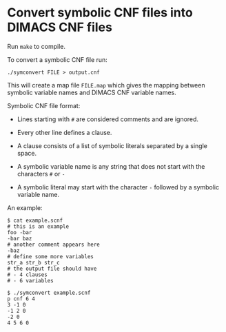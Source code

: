 Convert symbolic CNF files into DIMACS CNF files
================================================

Run `make` to compile.

To convert a symbolic CNF file run:

    ./symconvert FILE > output.cnf
 
This will create a map file `FILE.map` which gives the mapping between
symbolic variable names and DIMACS CNF variable names.

Symbolic CNF file format:

  - Lines starting with `#` are considered comments and are ignored.

  - Every other line defines a clause. 

  - A clause consists of a list of symbolic literals separated by a
    single space.

  - A symbolic variable name is any string that does not start with
    the characters `#` or `-`

  - A symbolic literal may start with the character `-` followed by a
    symbolic variable name.

An example:

    $ cat example.scnf
    # this is an example
    foo -bar 
    -bar baz 
    # another comment appears here
    -baz
    # define some more variables
    str_a str_b str_c 
    # the output file should have 
    # - 4 clauses
    # - 6 variables

    $ ./symconvert example.scnf
    p cnf 6 4
    3 -1 0
    -1 2 0
    -2 0
    4 5 6 0
